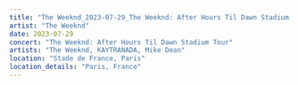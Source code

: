 ```yaml
---
title: "The Weeknd_2023-07-29_The Weeknd: After Hours Til Dawn Stadium Tour"
artist: "The Weeknd"
date: 2023-07-29
concert: "The Weeknd: After Hours Til Dawn Stadium Tour"
artists: "The Weeknd, KAYTRANADA, Mike Dean"
location: "Stade de France, Paris"
location_details: "Paris, France"
---
```

